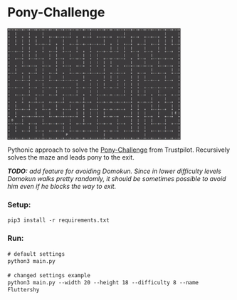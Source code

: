 # Pony-Challenge

   <img src="/data/pony_saved.gif" height="250" align="middle"/>

Pythonic approach to solve the [Pony-Challenge](https://ponychallenge.trustpilot.com/index.html) from Trustpilot. 
Recursively solves the maze and leads pony to the exit.

***TODO:** add feature for avoiding Domokun. Since in lower difficulty levels Domokun walks pretty randomly,
 it should be sometimes possible to avoid him even if he blocks the way to exit.*

### Setup:
```
pip3 install -r requirements.txt
```

### Run:
```
# default settings
python3 main.py

# changed settings example
python3 main.py --width 20 --height 18 --difficulty 8 --name Fluttershy
```
